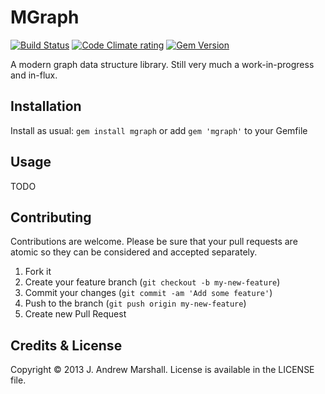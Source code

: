 # MGraph

[![Build Status](https://secure.travis-ci.org/amarshall/mgraph.png?branch=master)](https://travis-ci.org/amarshall/mgraph)
[![Code Climate rating](https://codeclimate.com/github/amarshall/mgraph.png)](https://codeclimate.com/github/amarshall/mgraph)
[![Gem Version](https://badge.fury.io/rb/mgraph.png)](https://rubygems.org/gems/mgraph)

A modern graph data structure library. Still very much a work-in-progress and in-flux.

## Installation

Install as usual: `gem install mgraph` or add `gem 'mgraph'` to your Gemfile

## Usage

TODO

## Contributing

Contributions are welcome. Please be sure that your pull requests are atomic so they can be considered and accepted separately.

1. Fork it
2. Create your feature branch (`git checkout -b my-new-feature`)
3. Commit your changes (`git commit -am 'Add some feature'`)
4. Push to the branch (`git push origin my-new-feature`)
5. Create new Pull Request

## Credits & License

Copyright © 2013 J. Andrew Marshall. License is available in the LICENSE file.
